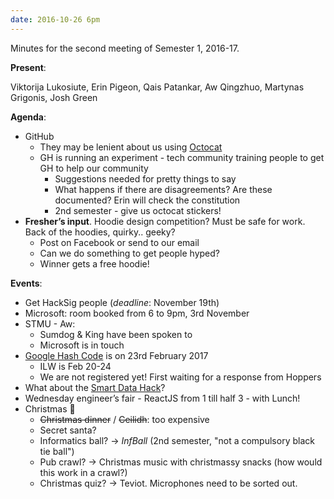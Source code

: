 ```yaml
---
date: 2016-10-26 6pm
---
```

Minutes for the second meeting of Semester 1, 2016-17.

**Present**:

Viktorija Lukosiute, Erin Pigeon, Qais Patankar, Aw Qingzhuo, Martynas Grigonis, Josh Green

**Agenda**:

* GitHub
	* They may be lenient about us using [Octocat](https://octodex.github.com/)
	* GH is running an experiment - tech community training people to get GH to help our community
		* Suggestions needed for pretty things to say
		* What happens if there are disagreements? Are these documented? Erin will check the constitution
		* 2nd semester - give us octocat stickers!
* **Fresher’s input**. Hoodie design competition? Must be safe for work. Back of the hoodies, quirky.. geeky? 
	* Post on Facebook or send to our email
	* Can we do something to get people hyped?
	* Winner gets a free hoodie!

**Events**:

* Get HackSig people (_deadline_: November 19th)
* Microsoft: room booked from 6 to 9pm, 3rd November
* STMU - Aw:
	* Sumdog & King have been spoken to
	* Microsoft is in touch
* [Google Hash Code](https://hashcode.withgoogle.com/) is on 23rd February 2017
	* ILW is Feb 20-24
	* We are not registered yet! First waiting for a response from Hoppers
* What about the [Smart Data Hack](http://smartdatahack.org/)?
* Wednesday engineer’s fair - ReactJS from 1 till half 3 - with Lunch!
* Christmas 🎄
	* ~~Christmas dinner~~ / ~~Ceilidh~~: too expensive
	* Secret santa?
	* Informatics ball? -> _InfBall_ (2nd semester, "not a compulsory black tie ball")
	* Pub crawl? -> Christmas music with christmassy snacks (how would this work in a crawl?)
	* Christmas quiz? -> Teviot. Microphones need to be sorted out.
